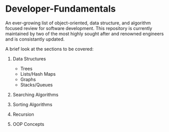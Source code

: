 # Developer-Fundamentals
An ever-growing list of object-oriented, data structure, and algorithm focused review for software development. This repository is currently maintained by two of the most highly sought after and renowned engineers and is consistantly updated.

A brief look at the sections to be covered:

  1) Data Structures
  
      - Trees
      - Lists/Hash Maps
      - Graphs
      - Stacks/Queues
      
  2) Searching Algorithms
  
  3) Sorting Algorithms
  
  4) Recursion
  
  5) OOP Concepts
